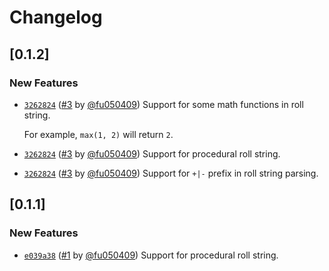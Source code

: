 # Changelog

## \[0.1.2]

### New Features

- [`3262824`](https://github.com/noctisynth/noctisroll.git/commit/3262824e5912240819638e2f3640f6e51c19ab7f) ([#3](https://github.com/noctisynth/noctisroll.git/pull/3) by [@fu050409](https://github.com/noctisynth/noctisroll.git/../../fu050409)) Support for some math functions in roll string.

  For example, `max(1, 2)` will return `2`.
- [`3262824`](https://github.com/noctisynth/noctisroll.git/commit/3262824e5912240819638e2f3640f6e51c19ab7f) ([#3](https://github.com/noctisynth/noctisroll.git/pull/3) by [@fu050409](https://github.com/noctisynth/noctisroll.git/../../fu050409)) Support for procedural roll string.
- [`3262824`](https://github.com/noctisynth/noctisroll.git/commit/3262824e5912240819638e2f3640f6e51c19ab7f) ([#3](https://github.com/noctisynth/noctisroll.git/pull/3) by [@fu050409](https://github.com/noctisynth/noctisroll.git/../../fu050409)) Support for `+|-` prefix in roll string parsing.

## \[0.1.1]

### New Features

- [`e039a38`](https://github.com/noctisynth/noctisroll.git/commit/e039a38e1c06909ecb0b5eee66f80c0ca53e74ee) ([#1](https://github.com/noctisynth/noctisroll.git/pull/1) by [@fu050409](https://github.com/noctisynth/noctisroll.git/../../fu050409)) Support for procedural roll string.
